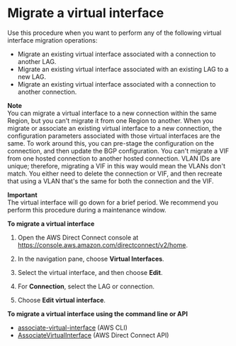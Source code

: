 # Migrate a virtual interface<a name="migratevirtualinterface"></a>

Use this procedure when you want to perform any of the following virtual interface migration operations:
+  Migrate an existing virtual interface associated with a connection to another LAG\.
+  Migrate an existing virtual interface associated with an existing LAG to a new LAG\.
+ Migrate an existing virtual interface associated with a connection to another connection\.

**Note**  
You can migrate a virtual interface to a new connection within the same Region, but you can't migrate it from one Region to another\. When you migrate or associate an existing virtual interface to a new connection, the configuration parameters associated with those virtual interfaces are the same\. To work around this, you can pre\-stage the configuration on the connection, and then update the BGP configuration\. 
You can't migrate a VIF from one hosted connection to another hosted connection\. VLAN IDs are unique; therefore, migrating a VIF in this way would mean the VLANs don't match\. You either need to delete the connection or VIF, and then recreate that using a VLAN that's the same for both the connection and the VIF\.

**Important**  
The virtual interface will go down for a brief period\. We recommend you perform this procedure during a maintenance window\.

**To migrate a virtual interface**

1. Open the AWS Direct Connect console at [https://console\.aws\.amazon\.com/directconnect/v2/home](https://console.aws.amazon.com/directconnect/v2/home)\.

1. In the navigation pane, choose **Virtual Interfaces**\.

1. Select the virtual interface, and then choose **Edit**\.

1. For **Connection**, select the LAG or connection\.

1. Choose **Edit virtual interface**\.

**To migrate a virtual interface using the command line or API**
+ [associate\-virtual\-interface](https://docs.aws.amazon.com/cli/latest/reference/directconnect/associate-virtual-interface.html) \(AWS CLI\)
+ [AssociateVirtualInterface](https://docs.aws.amazon.com/directconnect/latest/APIReference/API_AssociateVirtualInterface.html) \(AWS Direct Connect API\)